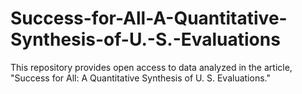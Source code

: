 # Success-for-All-A-Quantitative-Synthesis-of-U.-S.-Evaluations
This repository provides open access to data analyzed in the article, "Success for All: A Quantitative Synthesis of U. S. Evaluations."
